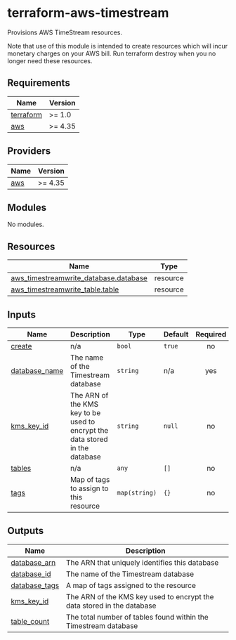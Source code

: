 # terraform-aws-timestream

Provisions AWS TimeStream resources.

Note that use of this module is intended to create resources which will incur monetary charges on your AWS bill. Run terraform destroy when you no longer need these resources.

<!-- BEGINNING OF PRE-COMMIT-TERRAFORM DOCS HOOK -->
## Requirements

| Name | Version |
|------|---------|
| <a name="requirement_terraform"></a> [terraform](#requirement\_terraform) | >= 1.0 |
| <a name="requirement_aws"></a> [aws](#requirement\_aws) | >= 4.35 |

## Providers

| Name | Version |
|------|---------|
| <a name="provider_aws"></a> [aws](#provider\_aws) | >= 4.35 |

## Modules

No modules.

## Resources

| Name | Type |
|------|------|
| [aws_timestreamwrite_database.database](https://registry.terraform.io/providers/hashicorp/aws/latest/docs/resources/timestreamwrite_database) | resource |
| [aws_timestreamwrite_table.table](https://registry.terraform.io/providers/hashicorp/aws/latest/docs/resources/timestreamwrite_table) | resource |

## Inputs

| Name | Description | Type | Default | Required |
|------|-------------|------|---------|:--------:|
| <a name="input_create"></a> [create](#input\_create) | n/a | `bool` | `true` | no |
| <a name="input_database_name"></a> [database\_name](#input\_database\_name) | The name of the Timestream database | `string` | n/a | yes |
| <a name="input_kms_key_id"></a> [kms\_key\_id](#input\_kms\_key\_id) | The ARN of the KMS key to be used to encrypt the data stored in the database | `string` | `null` | no |
| <a name="input_tables"></a> [tables](#input\_tables) | n/a | `any` | `[]` | no |
| <a name="input_tags"></a> [tags](#input\_tags) | Map of tags to assign to this resource | `map(string)` | `{}` | no |

## Outputs

| Name | Description |
|------|-------------|
| <a name="output_database_arn"></a> [database\_arn](#output\_database\_arn) | The ARN that uniquely identifies this database |
| <a name="output_database_id"></a> [database\_id](#output\_database\_id) | The name of the Timestream database |
| <a name="output_database_tags"></a> [database\_tags](#output\_database\_tags) | A map of tags assigned to the resource |
| <a name="output_kms_key_id"></a> [kms\_key\_id](#output\_kms\_key\_id) | The ARN of the KMS key used to encrypt the data stored in the database |
| <a name="output_table_count"></a> [table\_count](#output\_table\_count) | The total number of tables found within the Timestream database |
<!-- END OF PRE-COMMIT-TERRAFORM DOCS HOOK -->
